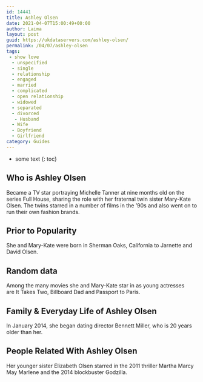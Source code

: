 ```yaml
---
id: 14441
title: Ashley Olsen
date: 2021-04-07T15:00:49+00:00
author: Laima
layout: post
guid: https://ukdataservers.com/ashley-olsen/
permalink: /04/07/ashley-olsen
tags:
 - show love
  - unspecified
  - single
  - relationship
  - engaged
  - married
  - complicated
  - open relationship
  - widowed
  - separated
  - divorced
   - Husband
  - Wife
  - Boyfriend
  - Girlfriend
category: Guides
---
```


* some text
{: toc}


## Who is Ashley Olsen
                  
                  
                  
Became a TV star portraying Michelle Tanner at nine months old on the series Full House, sharing the role with her fraternal twin sister Mary-Kate Olsen. The twins starred in a number of films in the &#8217;90s and also went on to run their own fashion brands.
                  
              
            
              
            
                
                
                
## Prior to Popularity
                  
                  
                  
She and Mary-Kate were born in Sherman Oaks, California to Jarnette and David Olsen.
                  
              
            
              
            
                
                
                
## Random data
                  
                  
                  
Among the many movies she and Mary-Kate star in as young actresses are It Takes Two, Billboard Dad and Passport to Paris.
                  
              
            
              
            
                
                
                
## Family & Everyday Life of Ashley Olsen
                  
                  
                  
In January 2014, she began dating director Bennett Miller, who is 20 years older than her. 
                  
              
            
              
            
                
                
                
## People Related With Ashley Olsen
                  
                  
                  
Her younger sister Elizabeth Olsen starred in the 2011 thriller Martha Marcy May Marlene and the 2014 blockbuster Godzilla. 
                  
              
            
              
            
                
              
            
              
              
            
            
              
            
          
          
          